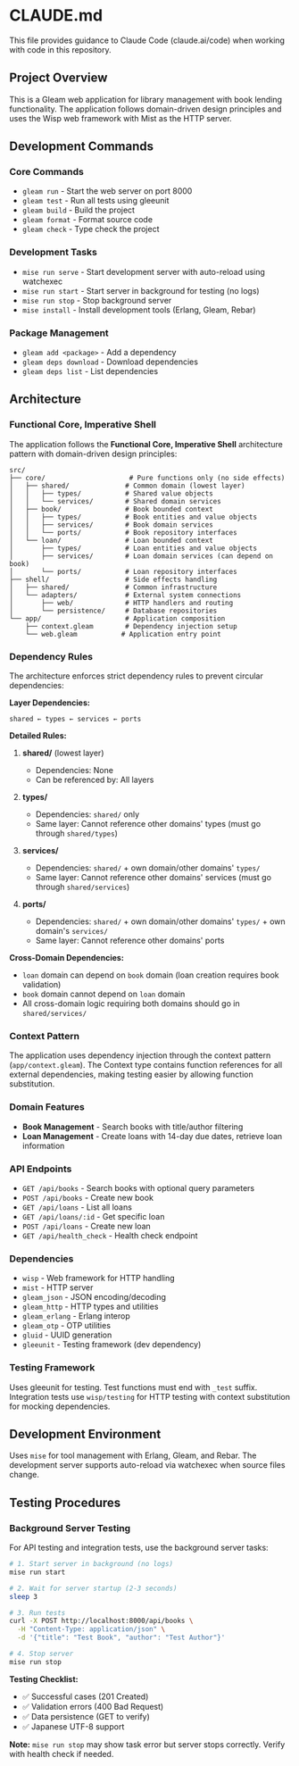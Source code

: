 # CLAUDE.md

This file provides guidance to Claude Code (claude.ai/code) when working with code in this repository.

## Project Overview

This is a Gleam web application for library management with book lending functionality. The application follows domain-driven design principles and uses the Wisp web framework with Mist as the HTTP server.

## Development Commands

### Core Commands
- `gleam run` - Start the web server on port 8000
- `gleam test` - Run all tests using gleeunit
- `gleam build` - Build the project
- `gleam format` - Format source code
- `gleam check` - Type check the project

### Development Tasks
- `mise run serve` - Start development server with auto-reload using watchexec
- `mise run start` - Start server in background for testing (no logs)
- `mise run stop` - Stop background server
- `mise install` - Install development tools (Erlang, Gleam, Rebar)

### Package Management
- `gleam add <package>` - Add a dependency
- `gleam deps download` - Download dependencies
- `gleam deps list` - List dependencies

## Architecture

### Functional Core, Imperative Shell
The application follows the **Functional Core, Imperative Shell** architecture pattern with domain-driven design principles:

```
src/
├── core/                     # Pure functions only (no side effects)
│   ├── shared/              # Common domain (lowest layer)
│   │   ├── types/           # Shared value objects
│   │   └── services/        # Shared domain services
│   ├── book/                # Book bounded context
│   │   ├── types/           # Book entities and value objects
│   │   ├── services/        # Book domain services
│   │   └── ports/           # Book repository interfaces
│   └── loan/                # Loan bounded context
│       ├── types/           # Loan entities and value objects
│       ├── services/        # Loan domain services (can depend on book)
│       └── ports/           # Loan repository interfaces
├── shell/                   # Side effects handling
│   ├── shared/              # Common infrastructure
│   └── adapters/            # External system connections
│       ├── web/             # HTTP handlers and routing
│       └── persistence/     # Database repositories
└── app/                     # Application composition
    ├── context.gleam        # Dependency injection setup
    └── web.gleam           # Application entry point
```

### Dependency Rules
The architecture enforces strict dependency rules to prevent circular dependencies:

**Layer Dependencies:**
```
shared ← types ← services ← ports
```

**Detailed Rules:**
1. **shared/** (lowest layer)
   - Dependencies: None
   - Can be referenced by: All layers

2. **types/**
   - Dependencies: `shared/` only
   - Same layer: Cannot reference other domains' types (must go through `shared/types`)

3. **services/**
   - Dependencies: `shared/` + own domain/other domains' `types/`
   - Same layer: Cannot reference other domains' services (must go through `shared/services`)

4. **ports/**
   - Dependencies: `shared/` + own domain/other domains' `types/` + own domain's `services/`
   - Same layer: Cannot reference other domains' ports

**Cross-Domain Dependencies:**
- `loan` domain can depend on `book` domain (loan creation requires book validation)
- `book` domain cannot depend on `loan` domain
- All cross-domain logic requiring both domains should go in `shared/services/`

### Context Pattern
The application uses dependency injection through the context pattern (`app/context.gleam`). The Context type contains function references for all external dependencies, making testing easier by allowing function substitution.

### Domain Features
- **Book Management** - Search books with title/author filtering
- **Loan Management** - Create loans with 14-day due dates, retrieve loan information

### API Endpoints
- `GET /api/books` - Search books with optional query parameters
- `POST /api/books` - Create new book
- `GET /api/loans` - List all loans
- `GET /api/loans/:id` - Get specific loan
- `POST /api/loans` - Create new loan
- `GET /api/health_check` - Health check endpoint

### Dependencies
- `wisp` - Web framework for HTTP handling
- `mist` - HTTP server
- `gleam_json` - JSON encoding/decoding
- `gleam_http` - HTTP types and utilities
- `gleam_erlang` - Erlang interop
- `gleam_otp` - OTP utilities
- `gluid` - UUID generation
- `gleeunit` - Testing framework (dev dependency)

### Testing Framework
Uses gleeunit for testing. Test functions must end with `_test` suffix. Integration tests use `wisp/testing` for HTTP testing with context substitution for mocking dependencies.

## Development Environment

Uses `mise` for tool management with Erlang, Gleam, and Rebar. The development server supports auto-reload via watchexec when source files change.

## Testing Procedures

### Background Server Testing
For API testing and integration tests, use the background server tasks:

```bash
# 1. Start server in background (no logs)
mise run start

# 2. Wait for server startup (2-3 seconds)
sleep 3

# 3. Run tests
curl -X POST http://localhost:8000/api/books \
  -H "Content-Type: application/json" \
  -d '{"title": "Test Book", "author": "Test Author"}'

# 4. Stop server
mise run stop
```

**Testing Checklist:**
- ✅ Successful cases (201 Created)
- ✅ Validation errors (400 Bad Request) 
- ✅ Data persistence (GET to verify)
- ✅ Japanese UTF-8 support

**Note:** `mise run stop` may show task error but server stops correctly. Verify with health check if needed.